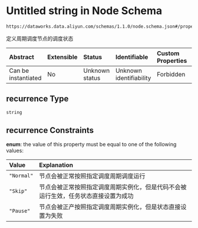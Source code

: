 # Untitled string in Node Schema

```txt
https://dataworks.data.aliyun.com/schemas/1.1.0/node.schema.json#/properties/recurrence
```

定义周期调度节点的调度状态

| Abstract            | Extensible | Status         | Identifiable            | Custom Properties | Additional Properties | Access Restrictions | Defined In                                                              |
| :------------------ | :--------- | :------------- | :---------------------- | :---------------- | :-------------------- | :------------------ | :---------------------------------------------------------------------- |
| Can be instantiated | No         | Unknown status | Unknown identifiability | Forbidden         | Allowed               | none                | [node.schema.json\*](../../out/node.schema.json "open original schema") |

## recurrence Type

`string`

## recurrence Constraints

**enum**: the value of this property must be equal to one of the following values:

| Value      | Explanation                               |
| :--------- | :---------------------------------------- |
| `"Normal"` | 节点会被正常按照指定调度周期调度运行                        |
| `"Skip"`   | 节点会被正常按照指定调度周期实例化，但是代码不会被运行生效，任务状态直接设置为成功 |
| `"Pause"`  | 节点会被正产按照指定调度周期实例化，但是状态直接设置为失败             |
